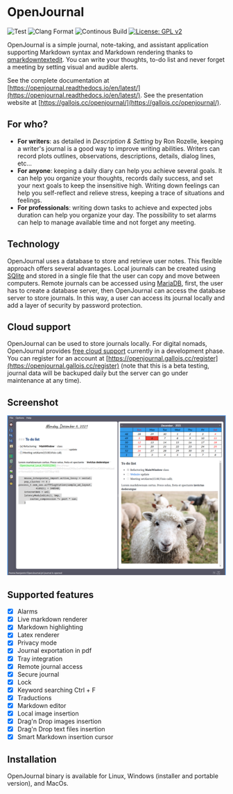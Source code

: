 # OpenJournal

 ![Test](https://github.com/bgallois/openjournal/workflows/Tests/badge.svg) ![Clang Format](https://github.com/bgallois/openjournal/workflows/Clang%20Format/badge.svg) ![Continous Build](https://github.com/bgallois/openjournal/workflows/Continous%20Builds/badge.svg) [![License: GPL v2](https://img.shields.io/badge/License-GPLv2-blue.svg)](https://www.gnu.org/licenses/old-licenses/gpl-2.0.en.html)

OpenJournal is a simple journal, note-taking, and assistant application supporting Markdown syntax and Markdown rendering thanks to [qmarkdowntextedit](https://github.com/pbek/qmarkdowntextedit). You can write your thoughts, to-do list and never forget a meeting by setting visual and audible alerts.

See the complete documentation at [https://openjournal.readthedocs.io/en/latest/](https://openjournal.readthedocs.io/en/latest/).
See the presentation website at [https://gallois.cc/openjournal/](https://gallois.cc/openjournal/).

## For who?

* **For writers**: as detailed in *Description & Setting* by Ron Rozelle, keeping a writer's journal is a good way to improve writing abilities. Writers can record plots outlines, observations, descriptions, details, dialog lines, etc... 
* **For anyone**: keeping a daily diary can help you achieve several goals. It can help you organize your thoughts, records daily success, and set your next goals to keep the insensitive high. Writing down feelings can help you self-reflect and relieve stress, keeping a trace of situations and feelings.
* **For professionals**: writing down tasks to achieve and expected jobs duration can help you organize your day. The possibility to set alarms can help to manage available time and not forget any meeting.

## Technology

OpenJournal uses a database to store and retrieve user notes. This flexible approach offers several advantages. Local journals can be created using [SQlite](https://www.sqlite.org/index.html) and stored in a single file that the user can copy and move between computers. Remote journals can be accessed using [MariaDB](https://mariadb.org/), first, the user has to create a database server, then OpenJournal can access the database server to store journals. In this way, a user can access its journal locally and add a layer of security by password protection.

## Cloud support

OpenJournal can be used to store journals locally. For digital nomads, OpenJournal provides [free cloud support](https://gallois.cc/openjournal/pricing) currently in a development phase. You can register for an account at [https://openjournal.gallois.cc/register](https://openjournal.gallois.cc/register) (note that this is a beta testing, journal data will be backuped daily but the server can go under maintenance at any time).

## Screenshot

![preview](resources/readme.png)


## Supported features

- [x] Alarms
- [x] Live markdown renderer
- [x] Markdown highlighting
- [x] Latex renderer
- [x] Privacy mode
- [x] Journal exportation in pdf
- [x] Tray integration
- [x] Remote journal access
- [x] Secure journal
- [x] Lock
- [x] Keyword searching Ctrl + F
- [x] Traductions
- [x] Markdown editor
- [x] Local image insertion
- [x] Drag'n Drop images insertion
- [x] Drag'n Drop text files insertion
- [x] Smart Markdown insertion cursor

## Installation
OpenJournal binary is available for Linux, Windows (installer and portable version), and MacOs.


